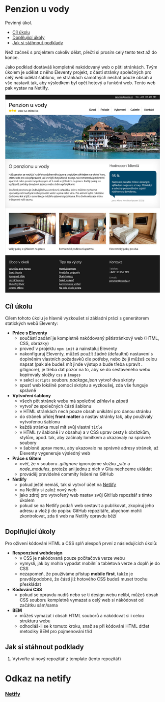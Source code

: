 # Penzion u vody

Povinný úkol.

- [Cíl úkolu](#Cíl-úkolu)
- [Doplňující úkoly](#Doplňující-úkoly)
- [Jak si stáhnout podklady](#Jak-si-stáhnout-podklady)

Než začneš s projektem cokoliv dělat, přečti si prosím celý tento text až do konce.

Jako podklad dostáváš kompletně nakódovaný web o pěti stránkách. Tvým úkolem je udělat z něho Eleventy projekt, z částí stránky společných pro celý web udělat šablonu, ve stránkách samotných nechat pouze obsah a vše nastavit tak, aby výsledkem byl opět hotový a funkční web. Tento web pak vystav na Netlify.

![Ukázka výsledku](ukazka-vysledku.jpg)


## Cíl úkolu

Cílem tohoto úkolu je hlavně vyzkoušet si základní práci s generátorem statických webů Eleventy:
- **Práce s Eleventy**
  - součástí zadání je kompletně nakódovaný pětistránkový web (HTML, CSS, obrázky)
  - proveď v projektu `npm init` a nainstaluj Eleventy
  - nakonfiguruj Eleventy, můžeš použít žádné (defaultní) nastavení s doplněním vlastních požadavků dle potřeby, nebo že ji můžeš celou napsat (pak ale budeš mít jinde výstup a bude třeba upravit . gitignore), je třeba dát pozor na to, aby se do sestaveného webu kopírovaly složky `css` a `images`
  - v sekci `scripts` souboru *package.json* vytvoř dva skripty
  - spusť web lokálně pomocí skriptu a vyzkoušej, zda vše funguje správně
- **Vytvoření šablony**
  - všech pět stránek webu má společné záhlaví a zápatí
  - vytvoř ze společných částí šablonu
  - v HTML stránkách nech pouze obsah unikátní pro danou stránku
  - do stránek přidej **front matter** a nastav stránky tak, aby používaly vytvořenou šablonu
  - každá stránka musí mít svůj vlastní `title`
  - v HTML (v šabloně i v obsahu) a v CSS uprav cesty k obrázkům, stylům, apod. tak, aby začínaly lomítkem a ukazovaly na správné soubory
  - v šabloně uprav menu, aby ukazovalo na správné adresy stránek, až Eleventy vygeneruje výsledný web
- **Práce s Gitem**
  - ověř, že v souboru *.gitignore* ignorujeme složku *_site* a *node_modules*, protože ani jednu z nich v Gitu nechceme ukládat
  - prováděj pravidelné commity řešení na GitHub
- **Netlify**
  - pokud ještě nemáš, tak si vytvoř účet na [Netlify](https://netlify.com)
  - na Netlify si založ nový web
  - jako zdroj pro vytvořený web nastav svůj GitHub repozitář s tímto úkolem
  - pokud se na Netlify podaří web sestavit a publikovat, zkopíruj jeho adresu a vlož ji do popisu GitHub repozitáře, abychom mohli zkontrolovat, zda ti web na Netlify opravdu běží


## Doplňující úkoly

Pro oživení kódování HTML a CSS splň alespoň první z následujících úkolů:

- **Responzivní webdesign**
  - v CSS je nakódovaná pouze počítačová verze webu
  - vymysli, jak by mohla vypadat mobilní a tabletová verze a doplň je do CSS
  - nezapomeň, že používáme přístup **mobile first**, takže je pravděpodobné, že části již hotového CSS budeš muset trochu přeskládat
- **Kódování CSS**
  - pokud se opravdu nudíš nebo se ti design webu nelíbí, můžeš obsah CSS souboru kompletně vymazat a celý web si nákódovat od začátku sám/sama
- **BEM**
  - můžeš vymazat i obsah HTML souborů a nakódovat si i celou strukturu webu
  - odhodláš-li se k tomuto kroku, snaž se při kódování HTML držet metodiky BEM pro pojmenování tříd


## Jak si stáhnout podklady

1. Vytvořte si nový repozitář z template (tento repozitář)

# Odkaz na netify
### [Netify](https://networkjarwy1-pension.netlify.app/)

